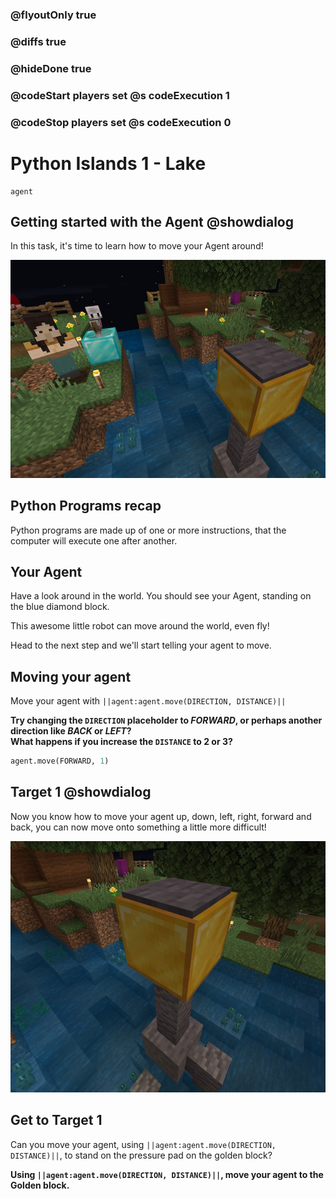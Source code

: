 ### @flyoutOnly true
### @diffs true
### @hideDone true
### @codeStart players set @s codeExecution 1
### @codeStop players set @s codeExecution 0

# Python Islands 1 - Lake

```template
agent
```

## Getting started with the Agent  @showdialog

In this task, it's time to learn how to move your Agent around!

![Image of Agent on a starting diamond block with their target in shot](https://raw.githubusercontent.com/CausewayDigital/Minecraft-EE-MakeCode/refs/heads/master/tutorials/python-islands/island-1/lake/lake.jpg)

## Python Programs recap

Python programs are made up of one or more instructions, that the computer will execute one after another.

## Your Agent

Have a look around in the world. You should see your Agent, standing on the blue diamond block.

This awesome little robot can move around the world, even fly!

Head to the next step and we'll start telling your agent to move.

## Moving your agent

Move your agent with `||agent:agent.move(DIRECTION, DISTANCE)||`

**Try changing the `DIRECTION` placeholder to *FORWARD*, or perhaps another direction like *BACK* or *LEFT*?**   
**What happens if you increase the `DISTANCE` to 2 or 3?**

```python
agent.move(FORWARD, 1)
```

## Target 1 @showdialog

Now you know how to move your agent up, down, left, right, forward and back, you can now move onto something a little more difficult!

![Target 1](https://raw.githubusercontent.com/CausewayDigital/Minecraft-EE-MakeCode/refs/heads/master/tutorials/python-islands/island-1/lake/target_1.jpg)

## Get to Target 1
Can you move your agent, using `||agent:agent.move(DIRECTION, DISTANCE)||`, to stand on the pressure pad on the golden block?

**Using `||agent:agent.move(DIRECTION, DISTANCE)||`, move your agent to the Golden block.**
